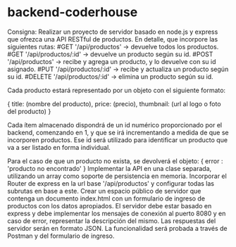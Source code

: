 # backend-coderhouse

Consigna: Realizar un proyecto de servidor basado en node.js y express que ofrezca una API RESTful de productos. En detalle, que incorpore las siguientes rutas:
#GET '/api/productos' -> devuelve todos los productos.
#GET '/api/productos/:id' -> devuelve un producto según su id.
#POST '/api/productos' -> recibe y agrega un producto, y lo devuelve con su id asignado.
#PUT '/api/productos/:id' -> recibe y actualiza un producto según su id.
#DELETE '/api/productos/:id' -> elimina un producto según su id.


Cada producto estará representado por un objeto con el siguiente formato:

{
  title: (nombre del producto),
  price: (precio),
  thumbnail: (url al logo o foto del producto)
}

Cada ítem almacenado dispondrá de un id numérico proporcionado por el backend, comenzando en 1, y que se irá incrementando a medida de que se incorporen productos. 
Ese id será utilizado para identificar un producto que va a ser listado en forma individual.

Para el caso de que un producto no exista, se devolverá el objeto:
{ error : 'producto no encontrado' }
Implementar la API en una clase separada, utilizando un array como soporte de persistencia en memoria.
Incorporar el Router de express en la url base '/api/productos' y configurar todas las subrutas en base a este.
Crear un espacio público de servidor que contenga un documento index.html con un formulario de ingreso de productos con los datos apropiados.
El servidor debe estar basado en express y debe implementar los mensajes de conexión al puerto 8080 y en caso de error, representar la descripción del mismo.
Las respuestas del servidor serán en formato JSON. La funcionalidad será probada a través de Postman y del formulario de ingreso.

